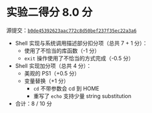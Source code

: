 # 实验二得分 8.0 分

源提交：[`b0de45392623aac772c8d50bef237f35ec22a3a6`](https://github.com/yuanyiwei/OSH-2020-Labs/tree/b0de45392623aac772c8d50bef237f35ec22a3a6)

- Shell 实现与系统调用描述部分扣分项（总共 7 + 1 分）：
    - 使用了不恰当的库函数（-1 分）
    - `exit` 操作使用了不恰当的方式完成（-0.5 分）
- Shell 实现加分项（总共 4 分）：
    - 美观的 PS1（+0.5 分）
    - 变量替换（+1 分）
        - `cd` 不带参数会 cd 到 HOME
        - 重写了 `echo` 支持少量 string substitution
- 合计：8 / 10 分
